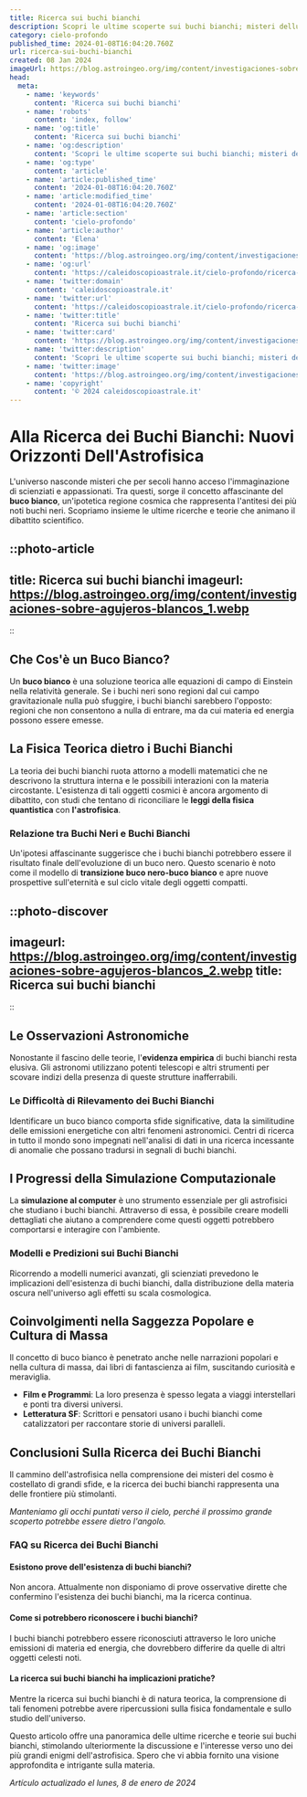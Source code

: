 ```yaml
---
title: Ricerca sui buchi bianchi
description: Scopri le ultime scoperte sui buchi bianchi; misteri delluniverso svelati e ricerche allavanguardia. Entra nel futuro dellastrofisica!
category: cielo-profondo
published_time: 2024-01-08T16:04:20.760Z
url: ricerca-sui-buchi-bianchi
created: 08 Jan 2024
imageUrl: https://blog.astroingeo.org/img/content/investigaciones-sobre-agujeros-blancos_1.webp
head:
  meta:
    - name: 'keywords'
      content: 'Ricerca sui buchi bianchi'
    - name: 'robots'
      content: 'index, follow'
    - name: 'og:title'
      content: 'Ricerca sui buchi bianchi'
    - name: 'og:description'
      content: 'Scopri le ultime scoperte sui buchi bianchi; misteri delluniverso svelati e ricerche allavanguardia. Entra nel futuro dellastrofisica!'
    - name: 'og:type'
      content: 'article'
    - name: 'article:published_time'
      content: '2024-01-08T16:04:20.760Z'
    - name: 'article:modified_time'
      content: '2024-01-08T16:04:20.760Z'
    - name: 'article:section'
      content: 'cielo-profondo'
    - name: 'article:author'
      content: 'Elena'
    - name: 'og:image'
      content: 'https://blog.astroingeo.org/img/content/investigaciones-sobre-agujeros-blancos_1.webp'
    - name: 'og:url'
      content: 'https://caleidoscopioastrale.it/cielo-profondo/ricerca-sui-buchi-bianchi'
    - name: 'twitter:domain'
      content: 'caleidoscopioastrale.it'
    - name: 'twitter:url'
      content: 'https://caleidoscopioastrale.it/cielo-profondo/ricerca-sui-buchi-bianchi'
    - name: 'twitter:title'
      content: 'Ricerca sui buchi bianchi'
    - name: 'twitter:card'
      content: 'https://blog.astroingeo.org/img/content/investigaciones-sobre-agujeros-blancos_1.webp'
    - name: 'twitter:description'
      content: 'Scopri le ultime scoperte sui buchi bianchi; misteri delluniverso svelati e ricerche allavanguardia. Entra nel futuro dellastrofisica!'
    - name: 'twitter:image'
      content: 'https://blog.astroingeo.org/img/content/investigaciones-sobre-agujeros-blancos_1.webp'
    - name: 'copyright'
      content: '© 2024 caleidoscopioastrale.it'
---
```

# Alla Ricerca dei Buchi Bianchi: Nuovi Orizzonti Dell'Astrofisica

L'universo nasconde misteri che per secoli hanno acceso l'immaginazione di scienziati e appassionati. Tra questi, sorge il concetto affascinante del **buco bianco**, un'ipotetica regione cosmica che rappresenta l'antitesi dei più noti buchi neri. Scopriamo insieme le ultime ricerche e teorie che animano il dibattito scientifico.

::photo-article
---
title: Ricerca sui buchi bianchi
imageurl: https://blog.astroingeo.org/img/content/investigaciones-sobre-agujeros-blancos_1.webp
---
::

## Che Cos'è un Buco Bianco?
Un **buco bianco** è una soluzione teorica alle equazioni di campo di Einstein nella relatività generale. Se i buchi neri sono regioni dal cui campo gravitazionale nulla può sfuggire, i buchi bianchi sarebbero l'opposto: regioni che non consentono a nulla di entrare, ma da cui materia ed energia possono essere emesse.

## La Fisica Teorica dietro i Buchi Bianchi
La teoria dei buchi bianchi ruota attorno a modelli matematici che ne descrivono la struttura interna e le possibili interazioni con la materia circostante. L'esistenza di tali oggetti cosmici è ancora argomento di dibattito, con studi che tentano di riconciliare le **leggi della fisica quantistica** con **l'astrofisica**.

### Relazione tra Buchi Neri e Buchi Bianchi
Un'ipotesi affascinante suggerisce che i buchi bianchi potrebbero essere il risultato finale dell'evoluzione di un buco nero. Questo scenario è noto come il modello di **transizione buco nero-buco bianco** e apre nuove prospettive sull'eternità e sul ciclo vitale degli oggetti compatti.

::photo-discover
---
imageurl: https://blog.astroingeo.org/img/content/investigaciones-sobre-agujeros-blancos_2.webp
title: Ricerca sui buchi bianchi
---
::

## Le Osservazioni Astronomiche
Nonostante il fascino delle teorie, l'**evidenza empirica** di buchi bianchi resta elusiva. Gli astronomi utilizzano potenti telescopi e altri strumenti per scovare indizi della presenza di queste strutture inafferrabili.

### Le Difficoltà di Rilevamento dei Buchi Bianchi
Identificare un buco bianco comporta sfide significative, data la similitudine delle emissioni energetiche con altri fenomeni astronomici. Centri di ricerca in tutto il mondo sono impegnati nell'analisi di dati in una ricerca incessante di anomalie che possano tradursi in segnali di buchi bianchi.

## I Progressi della Simulazione Computazionale
La **simulazione al computer** è uno strumento essenziale per gli astrofisici che studiano i buchi bianchi. Attraverso di essa, è possibile creare modelli dettagliati che aiutano a comprendere come questi oggetti potrebbero comportarsi e interagire con l'ambiente.

### Modelli e Predizioni sui Buchi Bianchi
Ricorrendo a modelli numerici avanzati, gli scienziati prevedono le implicazioni dell'esistenza di buchi bianchi, dalla distribuzione della materia oscura nell'universo agli effetti su scala cosmologica.

## Coinvolgimenti nella Saggezza Popolare e Cultura di Massa
Il concetto di buco bianco è penetrato anche nelle narrazioni popolari e nella cultura di massa, dai libri di fantascienza ai film, suscitando curiosità e meraviglia.

- **Film e Programmi**: La loro presenza è spesso legata a viaggi interstellari e ponti tra diversi universi.
- **Letteratura SF**: Scrittori e pensatori usano i buchi bianchi come catalizzatori per raccontare storie di universi paralleli.

## Conclusioni Sulla Ricerca dei Buchi Bianchi
Il cammino dell'astrofisica nella comprensione dei misteri del cosmo è costellato di grandi sfide, e la ricerca dei buchi bianchi rappresenta una delle frontiere più stimolanti. 

*Manteniamo gli occhi puntati verso il cielo, perché il prossimo grande scoperto potrebbe essere dietro l'angolo.*

### FAQ su Ricerca dei Buchi Bianchi

#### Esistono prove dell'esistenza di buchi bianchi?
Non ancora. Attualmente non disponiamo di prove osservative dirette che confermino l'esistenza dei buchi bianchi, ma la ricerca continua.

#### Come si potrebbero riconoscere i buchi bianchi?
I buchi bianchi potrebbero essere riconosciuti attraverso le loro uniche emissioni di materia ed energia, che dovrebbero differire da quelle di altri oggetti celesti noti.

#### La ricerca sui buchi bianchi ha implicazioni pratiche?
Mentre la ricerca sui buchi bianchi è di natura teorica, la comprensione di tali fenomeni potrebbe avere ripercussioni sulla fisica fondamentale e sullo studio dell'universo.

Questo articolo offre una panoramica delle ultime ricerche e teorie sui buchi bianchi, stimolando ulteriormente la discussione e l'interesse verso uno dei più grandi enigmi dell'astrofisica. Spero che vi abbia fornito una visione approfondita e intrigante sulla materia.

_Artículo actualizado el lunes, 8 de enero de 2024_